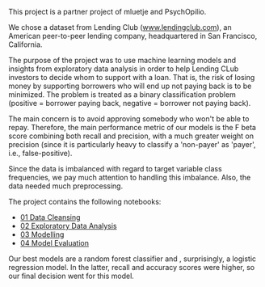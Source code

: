 This project is a partner project of mluetje and PsychOpilio. 

We chose a dataset from Lending Club (www.lendingclub.com), an American peer-to-peer lending company, headquartered in San Francisco, California.

The purpose of the project was to use machine learning models and insights from exploratory data analysis in order to help Lending CLub investors to decide whom to support with a loan. That is, the risk of losing money by supporting borrowers who will end up not paying back is to be minimized. The problem is treated as a binary classification problem (positive = borrower paying back, negative = borrower not paying back).

The main concern is to avoid approving somebody who won't be able to repay. Therefore, the main performance metric of our models is the F beta score combining both recall and precision, with a much greater weight on precision (since it is particularly heavy to classify a 'non-payer' as 'payer', i.e., false-positive). 

Since the data is imbalanced with regard to target variable class frequencies, we pay much attention to handling this imbalance. Also, the data needed much preprocessing. 

The project contains the following notebooks: 
* [01 Data Cleansing](01_Data_Cleansing.ipynb)
* [02 Exploratory Data Analysis](02_EDA.ipynb)
* [03 Modelling](03_Modelling_Train_Data.ipynb)
* [04 Model Evaluation](04_Model_Evaluation.ipynb)

Our best models are a random forest classifier and , surprisingly, a logistic regression model. In the latter, recall and accuracy scores were higher, so our final decision went for this model.

